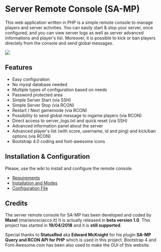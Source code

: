 # Server Remote Console (SA-MP)

This web application written in PHP is a simple remote console to manage players and server activities.
You can easily start & stop your server, once configured, and you can view server logs as well as server advanced informations and player's list. Moreover, it is possible to kick or ban players directely from the console and send global messages.

![](https://i.imgur.com/tLE7aT1.png)


## Features

- Easy configuration
- No mysql database needed
- Multiple types of configuration based on needs
- Password protected area
- Simple Server Start (via SSH)
- Simple Server Stop (via RCON)
- Restart / Next gamemode (via RCON)
- Possibility to send global message to ingame players (via RCON)
- Direct access to server_logs.txt and quick reset (via SSH)
- Advanced information panel about the server
- Advanced player's list (with score, username, id and ping) and kick/ban options (via RCON)
- Bootstrap 4.0 coding and font-awesome icons


## Installation & Configuration

Please, use the wiki to install and configure the remote console. 
* [Requirements](https://github.com/Maxelweb/ServerRemoteConsoleSAMP/wiki/Requirements)
* [Installation and Modes](https://github.com/Maxelweb/ServerRemoteConsoleSAMP/wiki/Installation-&-Modes)
* [Configuration File](https://github.com/Maxelweb/ServerRemoteConsoleSAMP/wiki/Edit-Configuration-File)


## Credits

The server remote console for SA-MP has been developed and coded by **Maxel** (marianosciacco.it)
It is actually released in **beta version 1.0**.
This project has started in __19/04/2018__ and it is __still supported__. 

Special thanks to __StatusRed__ aka __Edward McKnight__ for his plugin **SA-MP Query and RCON API for PHP** which is used in this project. 
Bootstrap 4 and Font-Awesome.com has been also used to make the GUI of this website.
